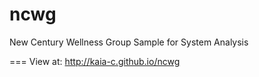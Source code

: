 ncwg
====

New Century Wellness Group Sample for System Analysis

===
View at:
http://kaia-c.github.io/ncwg
